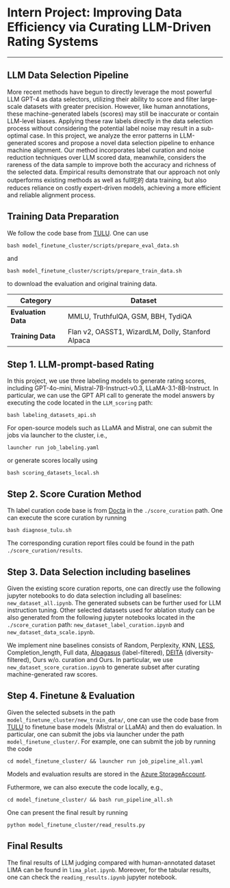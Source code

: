 # Intern Project: Improving Data Efficiency via Curating LLM-Driven Rating Systems 

---

## LLM Data Selection Pipeline
More recent methods have begun to directly leverage the most powerful LLM GPT-4 as data selectors, utilizing their ability to score and filter large-scale datasets with greater precision. 
However, like human annotations, these machine-generated labels (scores) may still be inaccurate or contain LLM-level biases.
Applying these raw labels directly in the data selection process without considering the potential label noise may result in a sub-optimal case.
In this project, we analyze the error patterns in LLM-generated scores and propose a novel data selection pipeline to enhance machine alignment. Our method incorporates label curation and noise reduction techniques over LLM scored data, meanwhile, considers the rareness of the data sample to improve both the accuracy and richness of the selected data. Empirical results demonstrate that our approach not only outperforms existing methods as well as full吃的 data training, but also reduces reliance on costly expert-driven models, achieving a more efficient and reliable alignment process.

## Training Data Preparation

We follow the code base from [TULU](https://github.com/allenai/open-instruct). One can use

```
bash model_finetune_cluster/scripts/prepare_eval_data.sh
```

and 

```
bash model_finetune_cluster/scripts/prepare_train_data.sh
```
to download the evaluation and original training data.

| **Category**         | **Dataset**                                  |
|----------------------|----------------------------------------------|
| **Evaluation Data**   | MMLU, TruthfulQA, GSM, BBH, TydiQA           |
| **Training Data**     | Flan v2, OASST1, WizardLM, Dolly, Stanford Alpaca |


## Step 1. LLM-prompt-based Rating

In this project, we use three labeling models to generate rating scores, including GPT-4o-mini, Mistral-7B-Instruct-v0.3, LLaMA-3.1-8B-Instruct.  In particular, we can use the GPT API call to generate the model answers by executing the code located in the `LLM_scoring` path: 
```
bash labeling_datasets_api.sh
``` 
For open-source models such as LLaMA and Mistral, one can submit the jobs via launcher to the cluster, i.e., 
```
launcher run job_labeling.yaml
``` 
or generate scores locally using 
```
bash scoring_datasets_local.sh
```



## Step 2. Score Curation Method
Th label curation code base is from [Docta](https://github.com/Docta-ai/docta) in the `./score_curation` path. One can execute the score curation by running
```
bash diagnose_tulu.sh
```
The corresponding curation report files could be found in the path `./score_curation/results`.



## Step 3. Data Selection including baselines
Given the existing score curation reports, one can directly use the following jupyter notebooks to do data selection including all baselines: `new_dataset_all.ipynb`. The generated subsets can be further used for LLM instruction tuning. Other selected datasets used for ablation study can be also generated from the following jupyter notebooks located in the `./score_curation` path: `new_dataset_label_curation.ipynb` and `new_dataset_data_scale.ipynb`.

We implement nine baselines consists of Random, Perplexity, KNN, [LESS](https://github.com/princeton-nlp/LESS), Completion_length, Full data, [Alpagasus](https://github.com/Lichang-Chen/AlpaGasus/tree/main) (label-filtered), [DEITA](https://github.com/hkust-nlp/deita) (diversity-filtered), Ours w/o. curation and Ours.
In particular, we use `new_dataset_score_curation.ipynb` to generate subset after curating machine-generated raw scores.



## Step 4. Finetune & Evaluation
Given the selected subsets in the path `model_finetune_cluster/new_train_data/`, one can use the code base from [TULU](https://github.com/allenai/open-instruct) to finetune base models (Mistral or LLaMA) and then do evaluation.
In particular, one can submit the jobs via launcher under the path `model_finetune_cluster/`. For example, one can submit the job by running the code 
```
cd model_finetune_cluster/ && launcher run job_pipeline_all.yaml
```
Models and evaluation results are stored in the [Azure StorageAccount](https://portal.azure.com/#view/Microsoft_Azure_Storage/ContainerMenuBlade/~/overview/storageAccountId/%2Fsubscriptions%2F6184c5ce-cd29-4d42-bbcc-0fb06a3f97f1%2FresourceGroups%2FACCLLM%2Fproviders%2FMicrosoft.Storage%2FstorageAccounts%2Fafminternshipuksouth/path/jinlong/etag/%220x8DCAC3F12DEAFFE%22/defaultEncryptionScope/%24account-encryption-key/denyEncryptionScopeOverride~/false/defaultId//publicAccessVal/None). 

Futhermore, we can also execute the code locally, e.g.,  
```
cd model_finetune_cluster/ && bash run_pipeline_all.sh
```

One can present the final result by running 
```
python model_finetune_cluster/read_results.py
```


## Final Results 
The final results of LLM judging compared with human-annotated dataset LIMA can be found in `lima_plot.ipynb`. Moreover, for the tabular results, one can check the `reading_results.ipynb` jupyter notebook.
